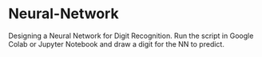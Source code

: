 # Neural-Network
Designing a Neural Network for Digit Recognition. Run the script in Google Colab or Jupyter Notebook and draw a digit for the NN to predict.
